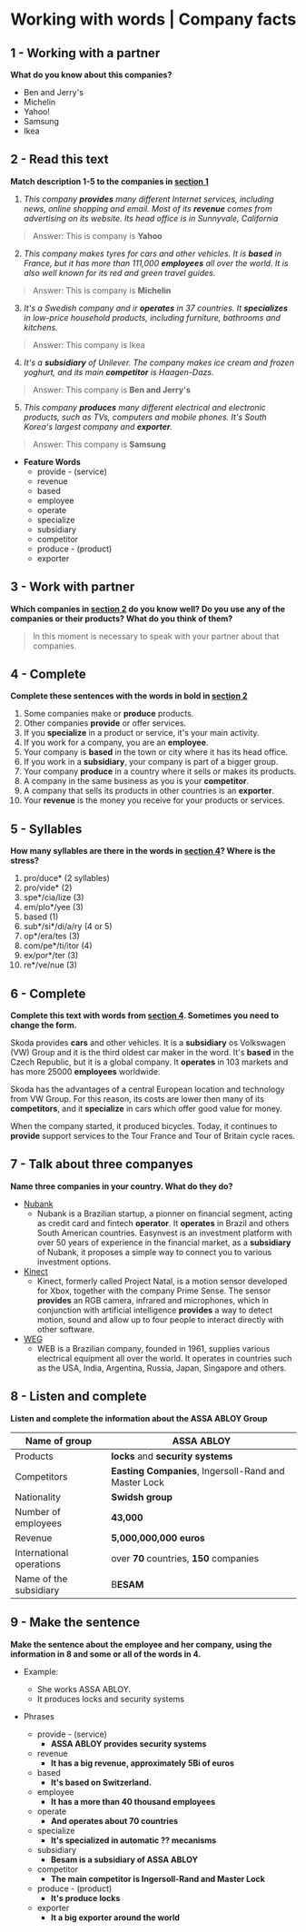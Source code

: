 # Working with words | Company facts

## 1 - Working with a partner

**What do you know about this companies?**

- Ben and Jerry's
- Michelin
- Yahoo!
- Samsung
- Ikea 

## 2 - Read this text

**Match description 1-5 to the companies in [section 1](#1---working-with-a-partner)**

1) _This company **provides** many different Internet services, including news, online shopping and email. Most of its **revenue** comes from advertising on its website. Its head office is in Sunnyvale, California_

> Answer: This is company is **Yahoo**

2) _This company makes tyres for cars and other vehicles. It is **based** in France, but it has more than 111,000 **employees** all over the world. It is also well known for its red and green travel guides._

> Answer: This is company is **Michelin**

3) _It's a Swedish company and ir **operates** in 37 countries. It **specializes** in low-price household products, including furniture, bathrooms and kitchens._

> Answer: This company is Ikea

4) _It's a **subsidiary** of Unilever. The company makes ice cream and frozen yoghurt, and its main **competitor** is Haagen-Dazs._

> Answer: This company is **Ben and Jerry's**

5) _This company **produces** many different electrical and electronic products, such as TVs, computers and mobile phones. It's South Korea's largest company and **exporter**._

> Answer: This company is **Samsung**

- **Feature Words**
  - provide - (service)
  - revenue
  - based
  - employee
  - operate
  - specialize
  - subsidiary
  - competitor
  - produce - (product)
  - exporter

## 3 - Work with partner

**Which companies in [section 2](#2---read-this-text) do you know well? Do you use any of the companies or their products? What do you think of them?**

> In this moment is necessary to speak with your partner about that companies.

## 4 - Complete

**Complete these sentences with the words in bold in [section 2](#2---read-this-text)**

1) Some companies make or **produce** products.
2) Other companies **provide** or offer services.
3) If you **specialize** in a product or service, it's your main activity.
4) If you work for a company, you are an **employee**.
5) Your company is **based** in the town or city where it has its head office.
6) If you work in a **subsidiary**, your company is part of a bigger group.
7) Your company **produce** in a country where it sells or makes its products.
8) A company in the same business as you is your **competitor**.
9) A company that sells its products in other countries is an **exporter**.
10) Your **revenue** is the money you receive for your products or services.

## 5 - Syllables 
**How many syllables are there in the words in [section 4](#4---complete)? Where is the stress?**

1. pro/duce* (2 syllables)
2. pro/vide* (2)
3. spe*/cia/lize (3)
4. em/plo*/yee (3)
5. based (1)
6. sub*/si*/di/a/ry (4 or 5)
7. op*/era/tes (3)
8. com/pe*/ti/itor (4)
9. ex/por*/ter (3)
10. re*/ve/nue (3)

## 6 - Complete 

**Complete this text with words from [section 4](#4---complete). Sometimes you need to change the form.**

Skoda provides **cars** and other vehicles. It is a **subsidiary** os Volkswagen (VW) Group and it is the third oldest car maker in the word. It's **based** in the Czech Republic, but it is a global company. It **operates** in 103 markets and has more 25000 **employees** worldwide.

Skoda has the advantages of a central European location and technology from VW Group. For this reason, its costs are lower then many of its **competitors**, and it **specialize** in cars which offer good value for money.

When the company started, it produced bicycles. Today, it continues to **provide** support services to the Tour France and Tour of Britain cycle races.

## 7 - Talk about three companyes

**Name three companies in your country. What do they do?**

- [Nubank](https://pt.wikipedia.org/wiki/Nubank)
  - Nubank is a Brazilian startup, a pionner on financial segment, acting as credit card and fintech **operator**. It **operates** in Brazil and others South American countries. Easynvest is an investment platform with over 50 years of experience in the financial market, as a **subsidiary** of Nubank, it proposes a simple way to connect you to various investment options. 
- [Kinect](https://pt.wikipedia.org/wiki/Kinect)
  - Kinect, formerly called Project Natal, is a motion sensor developed for Xbox, together with the company Prime Sense. The sensor **provides** an RGB camera, infrared and microphones, which in conjunction with artificial intelligence **provides** a way to detect motion, sound and allow up to four people to interact directly with other software.
- [WEG](https://pt.wikipedia.org/wiki/WEG_S.A.#:~:text=WEG%20S.A%20%C3%A9%20uma%20empresa,no%20estado%20de%20Santa%20Catarina.)
  - WEB is a Brazilian company, founded in 1961, supplies various electrical equipment all over the world. It operates in countries such as the USA, India, Argentina, Russia, Japan, Singapore and others.

## 8 - Listen and complete 

**Listen and complete the information about the ASSA ABLOY Group**

| Name of group | ASSA ABLOY |
| --- | --- |
| Products | **locks** and **security** **systems** |
| Competitors | **Easting** **Companies**, Ingersoll-Rand and Master Lock |
| Nationality | **Swidsh group** |
| Number of employees | **43,000** |
| Revenue | **5,000,000,000 euros** |
| International operations | over **70** countries, **150** companies |
| Name of the subsidiary | B**ESAM** |

## 9 - Make the sentence

**Make the sentence about the employee and her company, using the information in 8 and some or all of the words in 4.**

- Example: 
  - She works ASSA ABLOY.
  - It produces locks and security systems

- Phrases
  - provide - (service)
    - **ASSA ABLOY provides security systems**
  - revenue
    - **It has a big revenue, approximately 5Bi of euros**
  - based
    - **It's based on Switzerland.**
  - employee
    - **It has a more than 40 thousand employees**
  - operate
    - **And operates about 70 countries**
  - specialize
    - **It's specialized in automatic ?? mecanisms**
  - subsidiary
    - **Besam is a subsidiary of ASSA ABLOY**
  - competitor
    - **The main competitor is Ingersoll-Rand and Master Lock**
  - produce - (product)
    - **It's produce locks**
  - exporter
    - **It a big exporter around the world**
